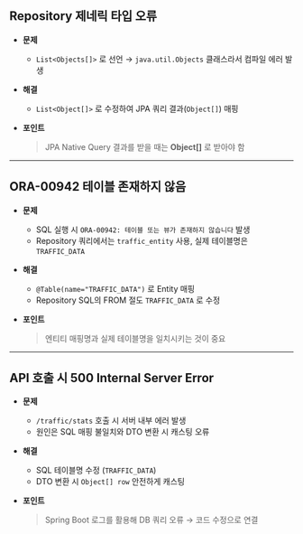 ## Repository 제네릭 타입 오류
- **문제**  
  - `List<Objects[]>` 로 선언 → `java.util.Objects` 클래스라서 컴파일 에러 발생  

- **해결**  
  - `List<Object[]>` 로 수정하여 JPA 쿼리 결과(`Object[]`) 매핑  

- **포인트**  
  > JPA Native Query 결과를 받을 때는 **Object[]** 로 받아야 함  

---

## ORA-00942 테이블 존재하지 않음
- **문제**  
  - SQL 실행 시 `ORA-00942: 테이블 또는 뷰가 존재하지 않습니다` 발생  
  - Repository 쿼리에서는 `traffic_entity` 사용, 실제 테이블명은 `TRAFFIC_DATA`  

- **해결**  
  - `@Table(name="TRAFFIC_DATA")` 로 Entity 매핑  
  - Repository SQL의 FROM 절도 `TRAFFIC_DATA` 로 수정  

- **포인트**  
  > 엔티티 매핑명과 실제 테이블명을 일치시키는 것이 중요  

---

## API 호출 시 500 Internal Server Error
- **문제**  
  - `/traffic/stats` 호출 시 서버 내부 에러 발생  
  - 원인은 SQL 매핑 불일치와 DTO 변환 시 캐스팅 오류  

- **해결**  
  - SQL 테이블명 수정 (`TRAFFIC_DATA`)  
  - DTO 변환 시 `Object[] row` 안전하게 캐스팅  

- **포인트**  
  > Spring Boot 로그를 활용해 DB 쿼리 오류 → 코드 수정으로 연결  
